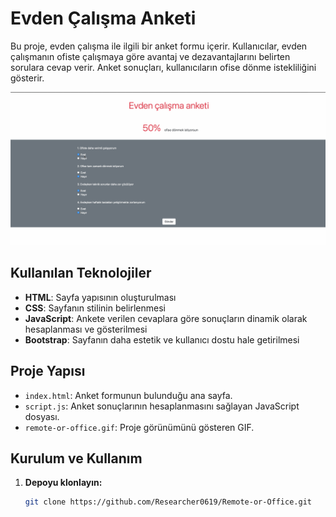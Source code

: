 # Evden Çalışma Anketi

Bu proje, evden çalışma ile ilgili bir anket formu içerir. Kullanıcılar, evden çalışmanın ofiste çalışmaya göre avantaj ve dezavantajlarını belirten sorulara cevap verir. Anket sonuçları, kullanıcıların ofise dönme istekliliğini gösterir.

![remote-or-office](remote-or-office.gif)

## Kullanılan Teknolojiler

- **HTML**: Sayfa yapısının oluşturulması
- **CSS**: Sayfanın stilinin belirlenmesi
- **JavaScript**: Ankete verilen cevaplara göre sonuçların dinamik olarak hesaplanması ve gösterilmesi
- **Bootstrap**: Sayfanın daha estetik ve kullanıcı dostu hale getirilmesi

## Proje Yapısı

- `index.html`: Anket formunun bulunduğu ana sayfa.
- `script.js`: Anket sonuçlarının hesaplanmasını sağlayan JavaScript dosyası.
- `remote-or-office.gif`: Proje görünümünü gösteren GIF.

## Kurulum ve Kullanım

1. **Depoyu klonlayın:**

   ```bash
   git clone https://github.com/Researcher0619/Remote-or-Office.git
   ```
